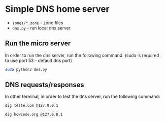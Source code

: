 # Simple DNS home server

* `zones/*.zone` - zone files
* `dns.py` - run local dns server

## Run the micro server
In order to run the dns server, run the following command: (sudo is required to use port 53 - default dns port)
```sh
sudo python3 dns.py
```

## DNS requests/responses
In other terminal, in order to test the dns server, run the following command:
```sh
dig teste.com @127.0.0.1
```
```sh
dig howcode.org @127.0.0.1
```